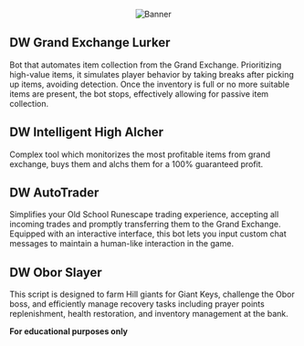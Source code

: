 <p align="center">
  <img src="https://github-production-user-asset-6210df.s3.amazonaws.com/32779308/255342399-58bca696-a25e-457b-bf94-2864dc46dedb.jpg" alt="Banner"/>
</p>


## DW Grand Exchange Lurker
  
Bot that automates item collection from the Grand Exchange. Prioritizing high-value items, it simulates player behavior by taking breaks after picking up items, avoiding detection. Once the inventory is full or no more suitable items are present, the bot stops, effectively allowing for passive item collection.


## DW Intelligent High Alcher 
Complex tool which monitorizes the most profitable items from grand exchange, buys them and alchs them for a 100% guaranteed profit.


## DW AutoTrader
Simplifies your Old School Runescape trading experience, accepting all incoming trades and promptly transferring them to the Grand Exchange. Equipped with an interactive interface, this bot lets you input custom chat messages to maintain a human-like interaction in the game.


## DW Obor Slayer 
This script is designed to farm Hill giants for Giant Keys, challenge the Obor boss, and efficiently manage recovery tasks including prayer points replenishment, health restoration, and inventory management at the bank. 

**For educational purposes only**
